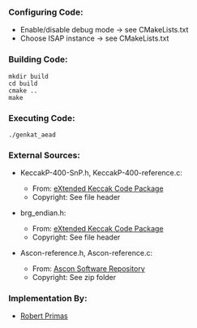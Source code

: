 ### Configuring Code:

* Enable/disable debug mode -> see CMakeLists.txt
* Choose ISAP instance -> see CMakeLists.txt

### Building Code:

    mkdir build
    cd build
    cmake ..
    make

### Executing Code:

    ./genkat_aead

### External Sources:

* KeccakP-400-SnP.h, KeccakP-400-reference.c:
  * From: [eXtended Keccak Code Package](https://github.com/XKCP/XKCP/tree/master/lib/low/KeccakP-400/Reference)
  * Copyright: See file header

* brg_endian.h:
  * From: [eXtended Keccak Code Package](https://github.com/XKCP/XKCP/tree/master/lib/common)
  * Copyright: See file header

* Ascon-reference.h, Ascon-reference.c:
  * From: [Ascon Software Repository](https://github.com/ascon/crypto_aead/archive/master.zip)
  * Copyright: See zip folder

### Implementation By:

* [Robert Primas](https://rprimas.github.io)

